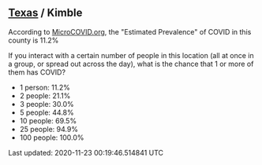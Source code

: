 
## [Texas](/united-states/texas) / Kimble

According to [MicroCOVID.org](http://microcovid.org),
the "Estimated Prevalence" of COVID in this county is 11.2%

If you interact with a certain number of people in this location
(all at once in a group, or spread out across the day), what is the chance that
1 or more of them has COVID?

- 1 person: 11.2%
- 2 people: 21.1%
- 3 people: 30.0%
- 5 people: 44.8%
- 10 people: 69.5%
- 25 people: 94.9%
- 100 people: 100.0%

Last updated: 2020-11-23 00:19:46.514841 UTC
